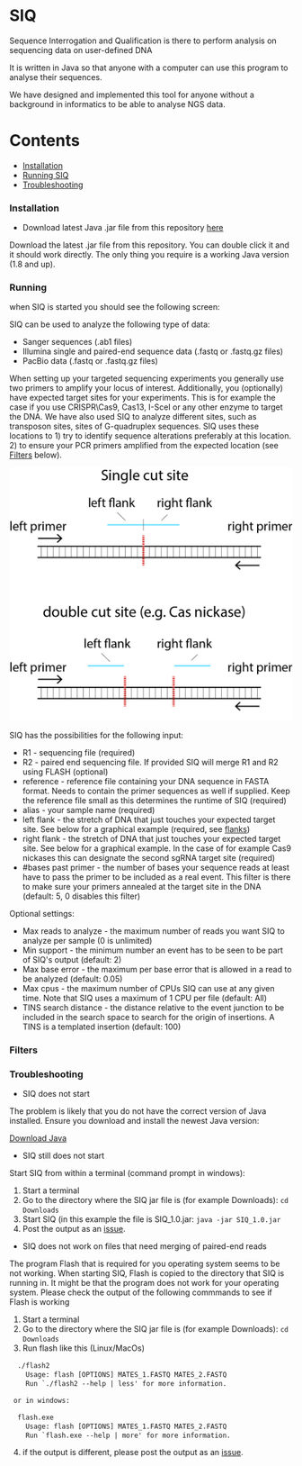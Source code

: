 # SIQ
Sequence Interrogation and Qualification is there to perform analysis on sequencing data on user-defined DNA

It is written in Java so that anyone with a computer can use this program to analyse their sequences.

We have designed and implemented this tool for anyone without a background in informatics to be able to analyse NGS data.

Contents
========

 * [Installation](#installation)
 * [Running SIQ](#running)
 * [Troubleshooting](#troubleshooting)

### Installation

* Download latest Java .jar file from this repository [here](https://github.com/RobinVanSchendel/SIQ/releases/download/v1.1/SIQ_1.0.jar)

Download the latest .jar file from this repository. You can double click it and it should work directly. The only thing you require is a working Java version (1.8 and up). 

### Running

when SIQ is started you should see the following screen:

<TODO>

SIQ can be used to analyze the following type of data:

* Sanger sequences (.ab1 files)
* Illumina single and paired-end sequence data (.fastq or .fastq.gz files)
* PacBio data (.fastq or .fastq.gz files)

When setting up your targeted sequencing experiments you generally use two primers to amplify your locus of interest. Additionally, you (optionally) have expected target sites for your experiments. This is for example the case if you use CRISPR\Cas9, Cas13, I-SceI or any other enzyme to target the DNA. We have also used SIQ to analyze different sites, such as transposon sites, sites of G-quadruplex sequences. SIQ uses these locations to 1) try to identify sequence alterations preferably at this location. 2) to ensure your PCR primers amplified from the expected location (see [Filters](#filters) below).
  
 ![flanks](SIQ/images/flanks.jpg)

SIQ has the possibilities for the following input:

* R1 - sequencing file (required)
* R2 - paired end sequencing file. If provided SIQ will merge R1 and R2 using FLASH (optional)
* reference - reference file containing your DNA sequence in FASTA format. Needs to contain the primer sequences as well if supplied. Keep the reference file small as this determines the runtime of SIQ (required)
* alias - your sample name (required)
* left flank - the stretch of DNA that just touches your expected target site. See below for a graphical example (required, see [flanks](#flanks))
* right flank - the stretch of DNA that just touches your expected target site. See below for a graphical example. In the case of for example Cas9 nickases this can designate the second sgRNA target site (required)
* #bases past primer - the number of bases your sequence reads at least have to pass the primer to be included as a real event. This filter is there to make sure your primers annealed at the target site in the DNA (default: 5, 0 disables this filter)

Optional settings:
* Max reads to analyze - the maximum number of reads you want SIQ to analyze per sample (0 is unlimited)
* Min support - the minimum number an event has to be seen to be part of SIQ's output (default: 2)
* Max base error - the maximum per base error that is allowed in a read to be analyzed (default: 0.05)
* Max cpus - the maximum number of CPUs SIQ can use at any given time. Note that SIQ uses a maximum of 1 CPU per file (default: All)
* TINS search distance - the distance relative to the event junction to be included in the search space to search for the origin of insertions. A TINS is a templated insertion (default: 100)


### Filters

### Troubleshooting
 
* SIQ does not start

The problem is likely that you do not have the correct version of Java installed. Ensure you download and install the newest Java version:
  
[Download Java](https://www.java.com/en/download/)

* SIQ still does not start

Start SIQ from within a terminal (command prompt in windows):

  1. Start a terminal
  2. Go to the directory where the SIQ jar file is (for example Downloads): `cd Downloads`
  3. Start SIQ (in this example the file is SIQ_1.0.jar: `java -jar SIQ_1.0.jar` 
  4. Post the output as an [issue](https://github.com/RobinVanSchendel/SIQ/issues).

* SIQ does not work on files that need merging of paired-end reads
  
The program Flash that is required for you operating system seems to be not working. When starting SIQ, Flash is copied to the directory that SIQ is running in. It might be that the program does not work for your operating system. Please check the output of the following commmands to see if Flash is working
  
  1. Start a terminal
  2. Go to the directory where the SIQ jar file is (for example Downloads): `cd Downloads`
  3. Run flash like this (Linux/MacOs)
  ```
    ./flash2  
      Usage: flash [OPTIONS] MATES_1.FASTQ MATES_2.FASTQ
      Run `./flash2 --help | less' for more information.
  ```
     or in windows:
  ```
    flash.exe
      Usage: flash [OPTIONS] MATES_1.FASTQ MATES_2.FASTQ
      Run `flash.exe --help | more' for more information.
  ```
   4. if the output is different, please post the output as an [issue](https://github.com/RobinVanSchendel/SIQ/issues). 
